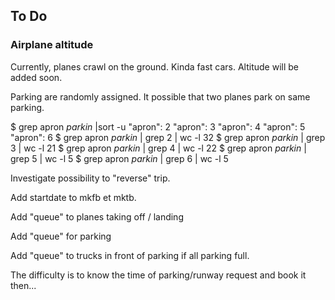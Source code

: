 ## To Do

### Airplane altitude

Currently, planes crawl on the ground. Kinda fast cars.
Altitude will be added soon.

Parking are randomly assigned. It possible that two planes park on same parking.


$ grep apron *parkin* |sort -u
        "apron": 2
        "apron": 3
        "apron": 4
        "apron": 5
        "apron": 6
$ grep apron *parkin* | grep 2 | wc -l
      32
$ grep apron *parkin* | grep 3 | wc -l
      21
$ grep apron *parkin* | grep 4 | wc -l
      22
$ grep apron *parkin* | grep 5 | wc -l
       5
$ grep apron *parkin* | grep 6 | wc -l
       5


Investigate possibility to "reverse" trip.


Add startdate to mkfb et mktb.

Add "queue" to planes taking off / landing

Add "queue" for parking

Add "queue" to trucks in front of parking if all parking full.

The difficulty is to know the time of parking/runway request and book it then...